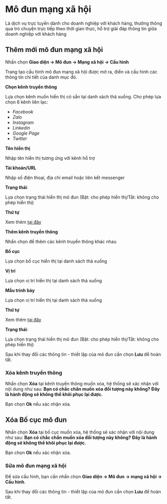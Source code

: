 # Mô đun mạng xã hội

Là dịch vụ trực tuyến dành cho doanh nghiệp với khách hàng, thường thông qua trò chuyện trực tiếp theo thời gian thực, hỗ trợ giải đáp thông tin giữa doanh nghiệp với khách hàng

## Thêm mới mô đun mạng xã hội

Nhấn chọn **Giao diện -> Mô đun -> Mạng xã hội -> Cấu hình**

Trang tạo cấu hình mô đun mạng xã hội được mở ra, điền và cấu hình các thông tin chi tiết của danh mục đó.

**Chọn kênh truyền thông**

Lựa chọn kênh muốn hiển thị có sẵn tại danh sách thả xuống. Cho phép lựa chọn 6 kênh liên lạc: 
- _Facebook_
- _Zalo_
- _Instagram_
- _Linkedin_
- _Google Page_
- _Twitter_

**Tên hiển thị**

Nhập tên hiển thị tương ứng với kênh hỗ trợ

**Tài khoản/URL**

Nhập số điện thoại, địa chỉ email hoặc liên kết messenger

**Trạng thái**:

Lựa chọn trạng thái hiển thị mô đun (Bật: cho phép hiển thị/Tắt: không cho phép hiển thị)

**Thứ tự**

Xem thêm [tại đây](https://mkmate.osd.vn/docs/common/logic)

**Thêm kênh truyền thông**

Nhấn chọn để thêm các kênh truyền thông khác nhau

**Bố cục**

Lựa chọn bố cục hiển thị tại danh sách thả xuống

**Vị trí**

Lựa chọn vị trí hiển thị tại danh sách thả xuống

**Mẫu trình bày**

Lựa chọn vị trí hiển thị tại danh sách thả xuống

**Thứ tự**

Xem thêm [tại đây](https://mkmate.osd.vn/docs/common/logic)

**Trạng thái**:

Lựa chọn trạng thái hiển thị mô đun (Bật: cho phép hiển thị/Tắt: không cho phép hiển thị)

Sau khi thay đổi các thông tin - thiết lập của mô đun cần chọn **Lưu** để hoàn tất.

### Xóa kênh truyền thông

Nhấn chọn **Xóa** tại kênh truyền thông muốn xóa, hệ thống sẽ xác nhận với nội dung như sau: **Bạn có chắc chắn muốn xóa đối tượng này không? Đây là hành động sẽ không thể khôi phục lại được.** 

Bạn chọn **Ok** nếu xác nhận xóa.

## Xóa Bố cục mô đun

Nhấn chọn **Xóa** tại bố cục muốn xóa, hệ thống sẽ xác nhận với nội dung như sau: **Bạn có chắc chắn muốn xóa đối tượng này không? Đây là hành động sẽ không thể khôi phục lại được.** 

Bạn chọn **Ok** nếu xác nhận xóa.

### Sửa mô đun mạng xã hội

Để sửa cấu hình, bạn cần nhấn chọn **Giao diện -> Mô đun -> mạng xã hội -> Cấu hình**.

Sau khi thay đổi các thông tin - thiết lập của mô đun cần chọn **Lưu** để hoàn tất.